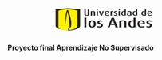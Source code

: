 <div align="right">
  <img src="pics/logo-uniandes.png" alt="Logo de Uniandes" width="200" height="50"> 
  <h4>Proyecto final Aprendizaje No Supervisado</h4>
</div>
